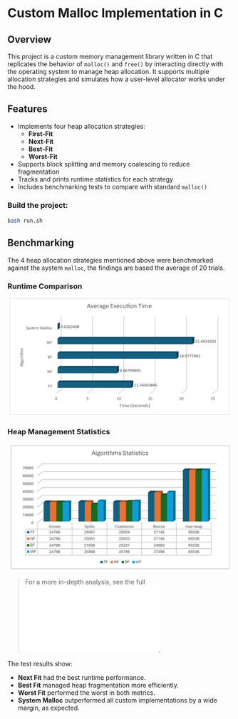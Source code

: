 # Custom Malloc Implementation in C

## Overview

This project is a custom memory management library written in C that replicates the behavior of `malloc()` and `free()` by interacting directly with the operating system to manage heap allocation. It supports multiple allocation strategies and simulates how a user-level allocator works under the hood.

## Features

- Implements four heap allocation strategies:
  - **First-Fit**
  - **Next-Fit**
  - **Best-Fit**
  - **Worst-Fit**
- Supports block splitting and memory coalescing to reduce fragmentation
- Tracks and prints runtime statistics for each strategy
- Includes benchmarking tests to compare with standard `malloc()`

### Build the project:
```bash
bash run.sh
```

## Benchmarking
The 4 heap allocation strategies mentioned above were benchmarked against the system `malloc`, the findings are based the average of 20 trials.

### Runtime Comparison
![Execution Time](images/runtime_chart.png)

### Heap Management Statistics 
![Heap Stats](images/heap_stats.png)

> For a more in-depth analysis, see the full ![Report.pdf](/Report.pdf).

The test results show:
- **Next Fit** had the best runtime performance.
- **Best Fit** managed heap fragmentation more efficiently.
- **Worst Fit** performed the worst in both metrics.
- **System Malloc** outperformed all custom implementations by a wide margin, as expected.

